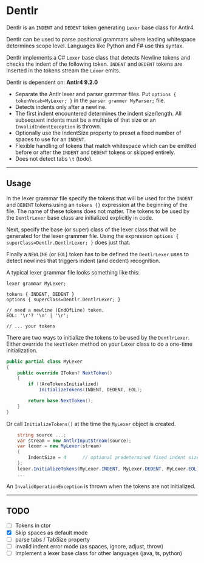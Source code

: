# Dentlr

Dentlr is an `INDENT` and `DEDENT` token generating `Lexer` base class for Antlr4.

Dentlr can be used to parse positional grammars where leading whitespace determines scope level.
Languages like Python and F# use this syntax.

Dentlr implements a C# `Lexer` base class that detects Newline tokens 
and checks the indent of the following token. `INDENT` and `DEDENT` tokens are inserted in the tokens stream the `Lexer` emits.

Dentlr is dependent on: **Antlr4 9.2.0**

- Separate the Antlr lexer and parser grammar files. Put `options { tokenVocab=MyLexer; }` in the `parser grammer MyParser;` file.
- Detects indents only after a newline.
- The first indent encountered determines the indent size/length. All subsequent indents must be a multiple of that size or an `InvalidIndentException` is thrown.
- Optionally use the IndentSize property to preset a fixed number of spaces to use for an `INDENT`.
- Flexible handling of tokens that match whitespace which can be emitted before or after the `INDENT` and `DEDENT` tokens or skipped entirely.
- Does not detect tabs `\t` (todo).

---

## Usage

In the lexer grammar file specify the tokens that will be used for the `INDENT` and `DEDENT` tokens using an `tokens {}` expression at the beginning of the file.
The name of these tokens does not matter. The tokens to be used by the `DentlrLexer` base class are initialized explicitly in code.

Next, specify the base (or super) class of the lexer class that will be generated for the lexer grammer file.
Using the expression `options { superClass=Dentlr.DentlrLexer; }` does just that.

Finally a `NEWLINE` (or `EOL`) token has to be defined the `DentlrLexer` uses to detect newlines that triggers indent (and dedent) recognition.

A typical lexer grammar file looks something like this:

```g4
lexer grammar MyLexer;

tokens { INDENT, DEDENT }
options { superClass=Dentlr.DentlrLexer; }

// need a newline (EndOfLine) token.
EOL: '\r'? '\n' | '\r';

// ... your tokens
```

There are two ways to initialize the tokens to be used by the `DentlrLexer`.
Either override the `NextToken` method on your Lexer class to do a one-time initialization.

```csharp
public partial class MyLexer
{
    public override IToken? NextToken()
    {
        if (!AreTokensInitialized)
            InitializeTokens(INDENT, DEDENT, EOL);

        return base.NextToken();
    }
}
```

Or call `InitializeTokens()` at the time the `MyLexer` object is created.

```csharp
    string source ...;
    var stream = new AntlrInputStream(source);
    var lexer = new MyLexer(stream)
    {
        IndentSize = 4      // optional predetermined fixed indent size
    };
    lexer.InitializeTokens(MyLexer.INDENT, MyLexer.DEDENT, MyLexer.EOL);
    ...
```

An `InvalidOperationException` is thrown when the tokens are not initialized.

---

## TODO

- [ ] Tokens in ctor
- [x] Skip spaces as default mode
- [ ] parse tabs / TabSize property
- [ ] invalid indent error mode (as spaces, ignore, adjust, throw)
- [ ] Implement a lexer base class for other languages (java, ts, python)
